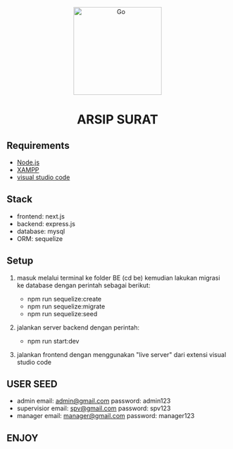

<p align="center">
  <a href="https://github.com/saefullohmaslul/golang-example" target="blank"><img src="https://res.cloudinary.com/deb05crrf/image/upload/v1682664298/samples/2560px-Node.js_logo.svg_rtc0xe.png" width="200" alt="Go" /></a>
</p>

<h1 align="center">ARSIP SURAT</h1>

## Requirements

- [Node.js](https://nodejs.org/en)
- [XAMPP](https://www.apachefriends.org/download.html)
- [visual studio code](https://code.visualstudio.com/)

## Stack
- frontend: next.js
- backend: express.js
- database: mysql
- ORM: sequelize

## Setup
1. masuk melalui terminal ke folder BE (cd be) kemudian lakukan migrasi ke database dengan perintah sebagai berikut:
    - npm run sequelize:create
    - npm run sequelize:migrate
    - npm run sequelize:seed

2. jalankan server backend dengan perintah:
    - npm run start:dev

3. jalankan frontend dengan menggunakan "live server" dari extensi visual studio code

## USER SEED
- admin
    email: admin@gmail.com
    password: admin123
- supervisior
    email: spv@gmail.com
    password: spv123
- manager
    email: manager@gmail.com
    password: manager123

## ENJOY